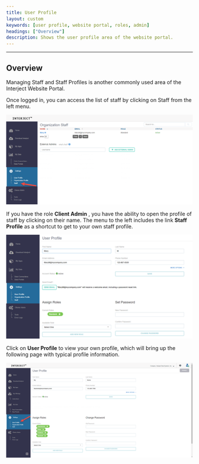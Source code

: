 ```yaml
---
title: User Profile
layout: custom
keywords: [user profile, website portal, roles, admin]
headings: ["Overview"]
description: Shows the user profile area of the website portal.
---
```

* * *

## Overview

Managing Staff and Staff Profiles is another commonly used area of the Interject Website Portal.

Once logged in, you can access the list of staff by clicking on Staff from the left menu.

![](/images/UserProfile/01.png)
<br>

If you have the role **Client Admin** , you have the ability to open the profile of staff by clicking on their name. The menu to the left includes the link **Staff Profile** as a shortcut to get to your own staff profile.

![](/images/UserProfile/02.png)
<br>

Click on **User Profile** to view your own profile, which will bring up the following page with typical profile information.

![](/images/UserProfile/03.png)
<br>
